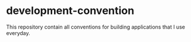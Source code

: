 development-convention
======================

This repository contain all conventions for building applications that I use everyday.
